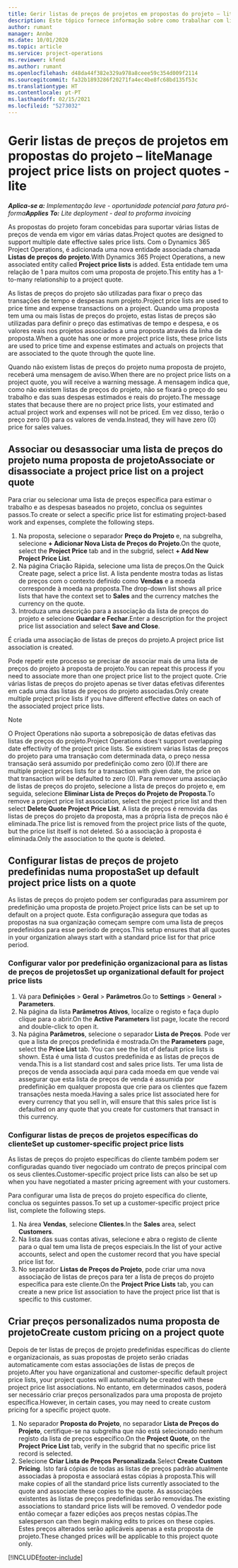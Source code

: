 ```yaml
---
title: Gerir listas de preços de projetos em propostas do projeto – lite
description: Este tópico fornece informação sobre como trabalhar com listas de preços do projeto em propostas. (Sales)
author: rumant
manager: Annbe
ms.date: 10/01/2020
ms.topic: article
ms.service: project-operations
ms.reviewer: kfend
ms.author: rumant
ms.openlocfilehash: d48da44f382e329a978a8ceee59c354d009f2114
ms.sourcegitcommit: fa32b1893286f20271fa4ec4be8fc68bd135f53c
ms.translationtype: HT
ms.contentlocale: pt-PT
ms.lasthandoff: 02/15/2021
ms.locfileid: "5273032"
---
```

# <a name="manage-project-price-lists-on-project-quotes---lite"></a><span data-ttu-id="ca137-104">Gerir listas de preços de projetos em propostas do projeto – lite</span><span class="sxs-lookup"><span data-stu-id="ca137-104">Manage project price lists on project quotes - lite</span></span>

<span data-ttu-id="ca137-105">_**Aplica-se a:** Implementação leve - oportunidade potencial para fatura pró-forma_</span><span class="sxs-lookup"><span data-stu-id="ca137-105">_**Applies To:** Lite deployment - deal to proforma invoicing_</span></span>

<span data-ttu-id="ca137-106">As propostas do projeto foram concebidas para suportar várias listas de preços de venda em vigor em várias datas.</span><span class="sxs-lookup"><span data-stu-id="ca137-106">Project quotes are designed to support multiple date effective sales price lists.</span></span> <span data-ttu-id="ca137-107">Com o Dynamics 365 Project Operations, é adicionada uma nova entidade associada chamada **Listas de preços do projeto**.</span><span class="sxs-lookup"><span data-stu-id="ca137-107">With Dynamics 365 Project Operations, a new associated entity called **Project price lists** is added.</span></span> <span data-ttu-id="ca137-108">Esta entidade tem uma relação de 1 para muitos com uma proposta de projeto.</span><span class="sxs-lookup"><span data-stu-id="ca137-108">This entity has a 1-to-many relationship to a project quote.</span></span>

<span data-ttu-id="ca137-109">As listas de preços do projeto são utilizadas para fixar o preço das transações de tempo e despesas num projeto.</span><span class="sxs-lookup"><span data-stu-id="ca137-109">Project price lists are used to price time and expense transactions on a project.</span></span> <span data-ttu-id="ca137-110">Quando uma proposta tem uma ou mais listas de preços do projeto, estas listas de preços são utilizadas para definir o preço das estimativas de tempo e despesa, e os valores reais nos projetos associados a uma proposta através da linha de proposta.</span><span class="sxs-lookup"><span data-stu-id="ca137-110">When a quote has one or more project price lists, these price lists are used to price time and expense estimates and actuals on projects that are associated to the quote through the quote line.</span></span>

<span data-ttu-id="ca137-111">Quando não existem listas de preços do projeto numa proposta de projeto, receberá uma mensagem de aviso.</span><span class="sxs-lookup"><span data-stu-id="ca137-111">When there are no project price lists on a project quote, you will receive a warning message.</span></span> <span data-ttu-id="ca137-112">A mensagem indica que, como não existem listas de preços do projeto, não se fixará o preço do seu trabalho e das suas despesas estimados e reais do projeto.</span><span class="sxs-lookup"><span data-stu-id="ca137-112">The message states that because there are no project price lists, your estimated and actual project work and expenses will not be priced.</span></span> <span data-ttu-id="ca137-113">Em vez disso, terão o preço zero (0) para os valores de venda.</span><span class="sxs-lookup"><span data-stu-id="ca137-113">Instead, they will have zero (0) price for sales values.</span></span>

## <a name="associate-or-disassociate-a-project-price-list-on-a-project-quote"></a><span data-ttu-id="ca137-114">Associar ou desassociar uma lista de preços do projeto numa proposta de projeto</span><span class="sxs-lookup"><span data-stu-id="ca137-114">Associate or disassociate a project price list on a project quote</span></span>

<span data-ttu-id="ca137-115">Para criar ou selecionar uma lista de preços específica para estimar o trabalho e as despesas baseados no projeto, conclua os seguintes passos.</span><span class="sxs-lookup"><span data-stu-id="ca137-115">To create or select a specific price list for estimating project-based work and expenses, complete the following steps.</span></span>

1. <span data-ttu-id="ca137-116">Na proposta, selecione o separador **Preço do Projeto** e, na subgrelha, selecione **+ Adicionar Nova Lista de Preços do Projeto**.</span><span class="sxs-lookup"><span data-stu-id="ca137-116">On the quote, select the **Project Price** tab and in the subgrid, select **+ Add New Project Price List**.</span></span>
2. <span data-ttu-id="ca137-117">Na página Criação Rápida, selecione uma lista de preços.</span><span class="sxs-lookup"><span data-stu-id="ca137-117">On the Quick Create page, select a price list.</span></span> <span data-ttu-id="ca137-118">A lista pendente mostra todas as listas de preços com o contexto definido como **Vendas** e a moeda corresponde à moeda na proposta.</span><span class="sxs-lookup"><span data-stu-id="ca137-118">The drop-down list shows all price lists that have the context set to **Sales** and the currency matches the currency on the quote.</span></span>
4. <span data-ttu-id="ca137-119">Introduza uma descrição para a associação da lista de preços do projeto e selecione **Guardar e Fechar**.</span><span class="sxs-lookup"><span data-stu-id="ca137-119">Enter a description for the project price list association and select **Save and Close**.</span></span>

<span data-ttu-id="ca137-120">É criada uma associação de listas de preços do projeto.</span><span class="sxs-lookup"><span data-stu-id="ca137-120">A project price list association is created.</span></span>

<span data-ttu-id="ca137-121">Pode repetir este processo se precisar de associar mais de uma lista de preços do projeto à proposta de projeto.</span><span class="sxs-lookup"><span data-stu-id="ca137-121">You can repeat this process if you need to associate more than one project price list to the project quote.</span></span> <span data-ttu-id="ca137-122">Crie várias listas de preços do projeto apenas se tiver datas efetivas diferentes em cada uma das listas de preços do projeto associadas.</span><span class="sxs-lookup"><span data-stu-id="ca137-122">Only create multiple project price lists if you have different effective dates on each of the associated project price lists.</span></span>

> [!NOTE]
> <span data-ttu-id="ca137-123">O Project Operations não suporta a sobreposição de datas efetivas das listas de preços do projeto.</span><span class="sxs-lookup"><span data-stu-id="ca137-123">Project Operations does't support overlapping date effectivity of the project price lists.</span></span> <span data-ttu-id="ca137-124">Se existirem várias listas de preços do projeto para uma transação com determinada data, o preço nessa transação será assumido por predefinição como zero (0).</span><span class="sxs-lookup"><span data-stu-id="ca137-124">If there are multiple project prices lists for a transaction with given date, the price on that transaction will be defaulted to zero (0).</span></span>
<span data-ttu-id="ca137-125">Para remover uma associação de listas de preços do projeto, selecione a lista de preços do projeto e, em seguida, selecione **Eliminar Lista de Preços do Projeto de Proposta**.</span><span class="sxs-lookup"><span data-stu-id="ca137-125">To remove a project price list association, select the project price list and then select **Delete Quote Project Price List**.</span></span> <span data-ttu-id="ca137-126">A lista de preços é removida das listas de preços do projeto da proposta, mas a própria lista de preços não é eliminada.</span><span class="sxs-lookup"><span data-stu-id="ca137-126">The price list is removed from the project price lists of the quote, but the price list itself is not deleted.</span></span> <span data-ttu-id="ca137-127">Só a associação à proposta é eliminada.</span><span class="sxs-lookup"><span data-stu-id="ca137-127">Only the association to the quote is deleted.</span></span>

## <a name="set-up-default-project-price-lists-on-a-quote"></a><span data-ttu-id="ca137-128">Configurar listas de preços de projeto predefinidas numa proposta</span><span class="sxs-lookup"><span data-stu-id="ca137-128">Set up default project price lists on a quote</span></span>

<span data-ttu-id="ca137-129">As listas de preços do projeto podem ser configuradas para assumirem por predefinição uma proposta de projeto.</span><span class="sxs-lookup"><span data-stu-id="ca137-129">Project price lists can be set up to default on a project quote.</span></span> <span data-ttu-id="ca137-130">Esta configuração assegura que todas as propostas na sua organização começam sempre com uma lista de preços predefinidos para esse período de preços.</span><span class="sxs-lookup"><span data-stu-id="ca137-130">This setup ensures that all quotes in your organization always start with a standard price list for that price period.</span></span>

### <a name="set-up-organizational-default-for-project-price-lists"></a><span data-ttu-id="ca137-131">Configurar valor por predefinição organizacional para as listas de preços de projetos</span><span class="sxs-lookup"><span data-stu-id="ca137-131">Set up organizational default for project price lists</span></span>

1. <span data-ttu-id="ca137-132">Vá para **Definições** > **Geral** > **Parâmetros**.</span><span class="sxs-lookup"><span data-stu-id="ca137-132">Go to **Settings** > **General** > **Parameters**.</span></span>
2. <span data-ttu-id="ca137-133">Na página da lista **Parâmetros Ativos**, localize o registo e faça duplo clique para o abrir.</span><span class="sxs-lookup"><span data-stu-id="ca137-133">On the **Active Parameters** list page, locate the record and double-click to open it.</span></span> 
3. <span data-ttu-id="ca137-134">Na página **Parâmetros**, selecione o separador **Lista de Preços**. Pode ver que a lista de preços predefinida é mostrada.</span><span class="sxs-lookup"><span data-stu-id="ca137-134">On the **Parameters** page, select the **Price List** tab. You can see the list of default price lists is shown.</span></span> <span data-ttu-id="ca137-135">Esta é uma lista d custos predefinida e as listas de preços de venda.</span><span class="sxs-lookup"><span data-stu-id="ca137-135">This is a list standard cost and sales price lists.</span></span> <span data-ttu-id="ca137-136">Ter uma lista de preços de venda associada aqui para cada moeda em que vende vai assegurar que esta lista de preços de venda é assumida por predefinição em qualquer proposta que crie para os clientes que fazem transações nesta moeda.</span><span class="sxs-lookup"><span data-stu-id="ca137-136">Having a sales price list associated here for every currency that you sell in, will ensure that this sales price list is defaulted on any quote that you create for customers that transact in this currency.</span></span>

### <a name="set-up-customer-specific-project-price-lists"></a><span data-ttu-id="ca137-137">Configurar listas de preços de projetos específicas do cliente</span><span class="sxs-lookup"><span data-stu-id="ca137-137">Set up customer-specific project price lists</span></span>

<span data-ttu-id="ca137-138">As listas de preços do projeto específicas do cliente também podem ser configuradas quando tiver negociado um contrato de preços principal com os seus clientes.</span><span class="sxs-lookup"><span data-stu-id="ca137-138">Customer-specific project price lists can also be set up when you have negotiated a master pricing agreement with your customers.</span></span>

<span data-ttu-id="ca137-139">Para configurar uma lista de preços do projeto específica do cliente, conclua os seguintes passos.</span><span class="sxs-lookup"><span data-stu-id="ca137-139">To set up a customer-specific project price list, complete the following steps.</span></span>

1. <span data-ttu-id="ca137-140">Na área **Vendas**, selecione **Clientes**.</span><span class="sxs-lookup"><span data-stu-id="ca137-140">In the **Sales** area, select **Customers**.</span></span>
2. <span data-ttu-id="ca137-141">Na lista das suas contas ativas, selecione e abra o registo de cliente para o qual tem uma lista de preços especiais.</span><span class="sxs-lookup"><span data-stu-id="ca137-141">In the list of your active accounts, select and open the customer record that you have special price list for.</span></span>
3. <span data-ttu-id="ca137-142">No separador **Listas de Preços do Projeto**, pode criar uma nova associação de listas de preços para ter a lista de preços do projeto específica para este cliente.</span><span class="sxs-lookup"><span data-stu-id="ca137-142">On the **Project Price Lists** tab, you can create a new price list association to have the project price list that is specific to this customer.</span></span>

## <a name="create-custom-pricing-on-a-project-quote"></a><span data-ttu-id="ca137-143">Criar preços personalizados numa proposta de projeto</span><span class="sxs-lookup"><span data-stu-id="ca137-143">Create custom pricing on a project quote</span></span>

<span data-ttu-id="ca137-144">Depois de ter listas de preços de projeto predefinidas específicas do cliente e organizacionais, as suas propostas de projeto serão criadas automaticamente com estas associações de listas de preços de projeto.</span><span class="sxs-lookup"><span data-stu-id="ca137-144">After you have organizational and customer-specific default project price lists, your project quotes will automatically be created with these project price list associations.</span></span> <span data-ttu-id="ca137-145">No entanto, em determinados casos, poderá ser necessário criar preços personalizados para uma proposta de projeto específica.</span><span class="sxs-lookup"><span data-stu-id="ca137-145">However, in certain cases, you may need to create custom pricing for a specific project quote.</span></span> 

1. <span data-ttu-id="ca137-146">No separador **Proposta do Projeto**, no separador **Lista de Preços do Projeto**, certifique-se na subgrelha que não está selecionado nenhum registo da lista de preços específico.</span><span class="sxs-lookup"><span data-stu-id="ca137-146">On the **Project Quote**, on the **Project Price List** tab, verify in the subgrid that no specific price list record is selected.</span></span>
2. <span data-ttu-id="ca137-147">Selecione **Criar Lista de Preços Personalizada**.</span><span class="sxs-lookup"><span data-stu-id="ca137-147">Select **Create Custom Pricing**.</span></span> <span data-ttu-id="ca137-148">Isto fará cópias de todas as listas de preços padrão atualmente associadas à proposta e associará estas cópias à proposta.</span><span class="sxs-lookup"><span data-stu-id="ca137-148">This will make copies of all the standard price lists currently associated to the quote and associate these copies to the quote.</span></span> <span data-ttu-id="ca137-149">As associações existentes às listas de preços predefinidas serão removidas.</span><span class="sxs-lookup"><span data-stu-id="ca137-149">The existing associations to standard price lists will be removed.</span></span> <span data-ttu-id="ca137-150">O vendedor pode então começar a fazer edições aos preços nestas cópias.</span><span class="sxs-lookup"><span data-stu-id="ca137-150">The salesperson can then begin making edits to prices on these copies.</span></span> <span data-ttu-id="ca137-151">Estes preços alterados serão aplicáveis apenas a esta proposta de projeto.</span><span class="sxs-lookup"><span data-stu-id="ca137-151">These changed prices will be applicable to this project quote only.</span></span>


[!INCLUDE[footer-include](../../includes/footer-banner.md)]